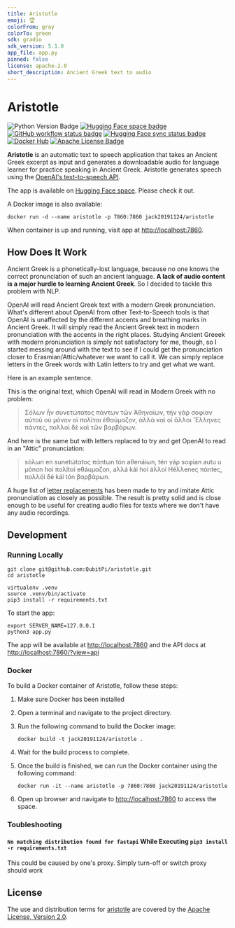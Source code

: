 ```yaml
---
title: Aristotle
emoji: 🏆
colorFrom: gray
colorTo: green
sdk: gradio
sdk_version: 5.1.0
app_file: app.py
pinned: false
license: apache-2.0
short_description: Ancient Greek text to audio
---
```


Aristotle
=========

![Python Version Badge]
[![Hugging Face space badge]][Hugging Face space URL]
[![GitHub workflow status badge][GitHub workflow status badge]][GitHub workflow status URL]
[![Hugging Face sync status badge]][Hugging Face sync status URL]
[![Docker Hub][Docker Pulls Badge]][Docker Hub URL]
[![Apache License Badge]][Apache License, Version 2.0]

__Aristotle__ is an automatic text to speech application that takes an Ancient Greek excerpt as input and generates a
downloadable audio for language learner for practice speaking in Ancient Greek. Aristotle generates speech using the
[OpenAI's text-to-speech API](https://platform.openai.com/docs/guides/text-to-speech).

The app is available on [Hugging Face space][Project Aristotle on Hugging Face]. Please check it out.

A Docker image is also available:

```console
docker run -d --name aristotle -p 7860:7860 jack20191124/aristotle
```

When container is up and running, visit app at  [http://localhost:7860](http://localhost:7860).

How Does It Work
----------------

Ancient Greek is a phonetically-lost language, because no one knows the correct pronunciation of such an ancient
language. __A lack of audio content is a major hurdle to learning Ancient Greek__. So I decided to tackle this problem
with NLP.

OpenAI will read Ancient Greek text with a modern Greek pronunciation. What's different about OpenAI from other
Text-to-Speech tools is that OpenAI is unaffected by the different accents and breathing marks in Ancient Greek. It will
simply read the Ancient Greek text in modern pronunciation with the accents in the right places. Studying Ancient Greeek
with modern pronunciation is simply not satisfactory for me, though, so I started messing around with the text to see if
I could get the pronunciation closer to Erasmian/Attic/whatever we want to call it. We can simply replace letters in the
Greek words with Latin letters to try and get what we want.

Here is an example sentence.

This is the original text, which OpenAI will read in Modern Greek with no problem:

> Σόλων ἦν συνετώτατος πάντων τῶν Ἀθηναίων, τὴν γὰρ σοφίαν αὐτοῦ οὐ μόνον οἱ πολῖται ἐθαύμαζον, ἀλλὰ καὶ οἱ ἂλλοι
>  Ἓλληνες πάντες, πολλοὶ δὲ καὶ τῶν βαρβάρων.

And here is the same but with letters replaced to try and get OpenAI to read in an "Attic" pronunciation:

> sόλωn en sunetώtαtος πάntωn tón aθenáiωn, tén γáρ sοφίan autu u μόnon hoi πολítαi eθáuμαζon, aλλá kái hoi áλλοi
> Héλλeneς πάnteς, πολλói δé kái tón βαρβάρωn.

A huge list of [letter replacements](./ancient-greek-phonemes.txt) has been made to try and imitate Attic pronunciation
as closely as possible. The result is pretty solid and is close enough to be useful for creating audio files for texts
where we don't have any audio recordings.

Development
-----------

### Running Locally

```console
git clone git@github.com:QubitPi/aristotle.git
cd aristotle

virtualenv .venv
source .venv/bin/activate
pip3 install -r requirements.txt
```

To start the app:

```console
export SERVER_NAME=127.0.0.1
python3 app.py
```

The app will be available at [http://localhost:7860](http://localhost:7860) and the API docs at
[http://localhost:7860/?view=api](http://localhost:7860/?view=api)

### Docker

To build a Docker container of Aristotle, follow these steps:

1. Make sure Docker has been installed
2. Open a terminal and navigate to the project directory.
3. Run the following command to build the Docker image:

    ```consule
    docker build -t jack20191124/aristotle .
    ```

4. Wait for the build process to complete.
5. Once the build is finished, we can run the Docker container using the following command:

    ```console
    docker run -it --name aristotle -p 7860:7860 jack20191124/aristotle
    ```

6. Open up browser and navigate to [http://localhost:7860](http://localhost:7860) to access the space.

### Toubleshooting

#### `No matching distribution found for fastapi` While Executing `pip3 install -r requirements.txt`

This could be caused by one's proxy. Simply turn-off or switch proxy should work

License
-------

The use and distribution terms for [aristotle]() are covered by the [Apache License, Version 2.0].

[Apache License Badge]: https://img.shields.io/badge/Apache%202.0-F25910.svg?style=for-the-badge&logo=Apache&logoColor=white
[Apache License, Version 2.0]: https://www.apache.org/licenses/LICENSE-2.0

[Docker Pulls Badge]: https://img.shields.io/docker/pulls/jack20191124/aristotle?style=for-the-badge&logo=docker&color=2596EC
[Docker Hub URL]: https://hub.docker.com/r/jack20191124/aristotle

[GitHub workflow status badge]: https://img.shields.io/github/actions/workflow/status/QubitPi/wilhelm/ci-cd.yaml?branch=master&style=for-the-badge&logo=github&logoColor=white&label=CI/CD
[GitHub workflow status URL]: https://github.com/QubitPi/wilhelm/actions/workflows/ci-cd.yaml

[Hugging Face space badge]: https://img.shields.io/badge/Hugging%20Face%20Space-aristotle-FFD21E?style=for-the-badge&logo=huggingface&logoColor=white
[Hugging Face space URL]: https://huggingface.co/spaces/QubitPi/aristotle
[Hugging Face sync status badge]: https://img.shields.io/github/actions/workflow/status/QubitPi/aristotle/ci-cd.yaml?branch=master&style=for-the-badge&logo=github&logoColor=white&label=Hugging%20Face%20Sync%20Up
[Hugging Face sync status URL]: https://github.com/QubitPi/aristotle/actions/workflows/ci-cd.yaml

[Project Aristotle on Hugging Face]: https://huggingface.co/spaces/QubitPi/aristotle
[Python Version Badge]: https://img.shields.io/badge/Python-3.10-FFD845?labelColor=498ABC&style=for-the-badge&logo=python&logoColor=white
